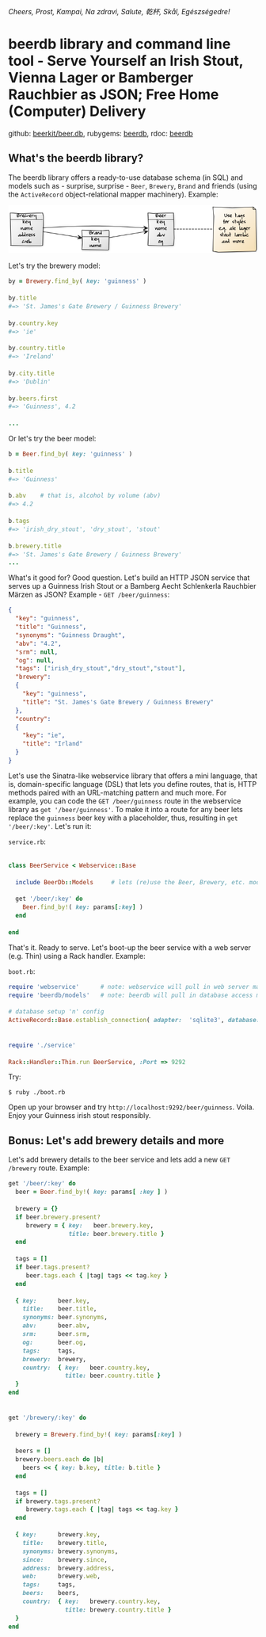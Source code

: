 _Cheers, Prost, Kampai, Na zdravi, Salute, 乾杯, Skål, Egészségedre!_


# beerdb library and command line tool - Serve Yourself an Irish Stout, Vienna Lager or Bamberger Rauchbier as JSON; Free Home (Computer) Delivery


github: [beerkit/beer.db](https://github.com/beerkit/beer.db),
rubygems: [beerdb](https://rubygems.org/gems/beerdb),
rdoc: [beerdb](http://rubydoc.info/gems/beerdb)


## What's the beerdb library?

The beerdb library offers a ready-to-use database schema (in SQL)
and models such as - surprise, surprise -
`Beer`, `Brewery`, `Brand`
and friends (using the `ActiveRecord` object-relational mapper machinery). Example:

![](i/beerdb-models.png)


Let's try the brewery model:

``` ruby
by = Brewery.find_by( key: 'guinness' )

by.title
#=> 'St. James's Gate Brewery / Guinness Brewery'

by.country.key
#=> 'ie'

by.country.title
#=> 'Ireland'

by.city.title
#=> 'Dublin'

by.beers.first
#=> 'Guinness', 4.2

...
```

Or let's try the beer model:


``` ruby
b = Beer.find_by( key: 'guinness' )

b.title
#=> 'Guinness'

b.abv    # that is, alcohol by volume (abv)
#=> 4.2

b.tags
#=> 'irish_dry_stout', 'dry_stout', 'stout'

b.brewery.title
#=> 'St. James's Gate Brewery / Guinness Brewery'
...
```

What's it good for? Good question. Let's build an HTTP JSON service
that serves up a Guinness Irish Stout
or a Bamberg Aecht Schlenkerla Rauchbier Märzen as JSON?
Example - `GET /beer/guinness`:

``` json
{
  "key": "guinness",
  "title": "Guinness",
  "synonyms": "Guinness Draught",
  "abv": "4.2",
  "srm": null,
  "og": null,
  "tags": ["irish_dry_stout","dry_stout","stout"],
  "brewery":
  {
    "key": "guinness",
    "title": "St. James's Gate Brewery / Guinness Brewery"
  },
  "country":
  {
    "key": "ie",
    "title": "Irland"
  }
}
```

Let's use the Sinatra-like webservice library that offers a mini language,
that is, domain-specific language (DSL)
that lets you define routes, that is, HTTP methods paired with an URL-matching pattern
and much more.
For example, you can code the `GET /beer/guinness` route in
the webservice library as `get '/beer/guinness'`.
To make it into a route for any beer lets replace the `guinness` beer key
with a placeholder, thus, resulting in `get '/beer/:key'`. Let's run it:

`service.rb`:

``` ruby

class BeerService < Webservice::Base

  include BeerDb::Models     # lets (re)use the Beer, Brewery, etc. models

  get '/beer/:key' do
    Beer.find_by!( key: params[:key] )
  end

end
```

That's it. Ready to serve. Let's boot-up the beer service
with a web server (e.g. Thin) using a Rack handler. Example:

`boot.rb`:

``` ruby
require 'webservice'      # note: webservice will pull in web server machinery (e.g. rack, thin, etc.)
require 'beerdb/models'   # note: beerdb will pull in database access machinery (e.g. activerecord, etc.)

# database setup 'n' config
ActiveRecord::Base.establish_connection( adapter:  'sqlite3', database: './beer.db' )


require './service'

Rack::Handler::Thin.run BeerService, :Port => 9292
```

Try:

```
$ ruby ./boot.rb
```

Open up your browser and try `http://localhost:9292/beer/guinness`.
Voila. Enjoy your Guinness irish stout responsibly.



## Bonus:  Let's add brewery details and more

Let's add brewery details to the beer service and lets add a new `GET /brewery` route. Example:

``` ruby
get '/beer/:key' do
  beer = Beer.find_by!( key: params[ :key ] )

  brewery = {}
  if beer.brewery.present?
     brewery = { key:   beer.brewery.key,
                 title: beer.brewery.title }
  end

  tags = []
  if beer.tags.present?
     beer.tags.each { |tag| tags << tag.key }
  end

  { key:      beer.key,
    title:    beer.title,
    synonyms: beer.synonyms,
    abv:      beer.abv,
    srm:      beer.srm,
    og:       beer.og,
    tags:     tags,
    brewery:  brewery,
    country:  { key:   beer.country.key,
                title: beer.country.title }
  }
end


get '/brewery/:key' do

  brewery = Brewery.find_by!( key: params[:key] )

  beers = []
  brewery.beers.each do |b|
    beers << { key: b.key, title: b.title }
  end

  tags = []
  if brewery.tags.present?
     brewery.tags.each { |tag| tags << tag.key }
  end

  { key:      brewery.key,
    title:    brewery.title,
    synonyms: brewery.synonyms,
    since:    brewery.since,
    address:  brewery.address,
    web:      brewery.web,
    tags:     tags,
    beers:    beers,
    country:  { key:   brewery.country.key,
                title: brewery.country.title }
  }
end
```
